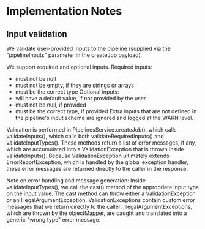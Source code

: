# Implementation Notes

## Input validation

We validate user-provided inputs to the pipeline (supplied via the "pipelineInputs" parameter in the createJob payload).

We support required and optional inputs. 
Required inputs:
- must not be null
- must not be empty, if they are strings or arrays
- must be the correct type
Optional inputs:
- will have a default value, if not provided by the user
- must not be null, if provided
- must be the correct type, if provided
Extra inputs that are not defined in the pipeline's input schema are ignored and logged at the WARN level.

Validation is performed in PipelinesService.createJob(), which calls validateInputs(), which calls both 
validateRequiredInputs() and validateInputTypes(). These methods return a list of error messages, if any, which are 
accumulated into a ValidationException that is thrown inside validateInputs(). Because ValidationException ultimately 
extends ErrorReportException, which is handled by the global exception handler, these error messages are returned 
directly to the caller in the response. 

Note on error handling and message generation: Inside validateInputTypes(), we call the cast() method of the 
appropriate input type on the input value. The cast method can throw either a ValidationException or an 
IllegalArgumentException. ValidationExceptions contain custom error messages that we return directly to the caller. 
IllegalArgumentExceptions, which are thrown by the objectMapper, are caught and translated into a generic "wrong type" 
error message. 
